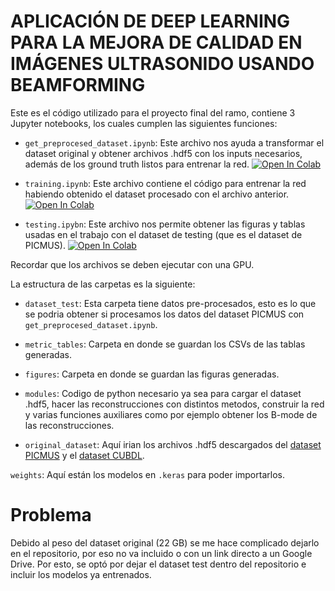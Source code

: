 # APLICACIÓN DE DEEP LEARNING PARA LA MEJORA DE CALIDAD EN IMÁGENES ULTRASONIDO USANDO BEAMFORMING

Este es el código utilizado para el proyecto final del ramo, contiene 3 Jupyter notebooks, los cuales cumplen las siguientes funciones:

- `get_preprocesed_dataset.ipynb`: Este archivo nos ayuda a transformar el dataset original y obtener archivos .hdf5 con los inputs necesarios, además de los ground truth listos para entrenar la red. [![Open In Colab](https://colab.research.google.com/assets/colab-badge.svg)](https://githubtocolab.com/Tio-Panda/inf577-project/blob/main/get_preprocesed_dataset.ipynb)

- `training.ipynb`: Este archivo contiene el código para entrenar la red habiendo obtenido el dataset procesado con el archivo anterior. [![Open In Colab](https://colab.research.google.com/assets/colab-badge.svg)](https://githubtocolab.com/Tio-Panda/inf577-project/blob/main/training.ipynb)

- `testing.ipybn`: Este archivo nos permite obtener las figuras y tablas usadas en el trabajo con el dataset de testing (que es el dataset de PICMUS). [![Open In Colab](https://colab.research.google.com/assets/colab-badge.svg)](https://githubtocolab.com/Tio-Panda/inf577-project/blob/main/testing.ipynb)

Recordar que los archivos se deben ejecutar con una GPU.

La estructura de las carpetas es la siguiente:

- `dataset_test`: Esta carpeta tiene datos pre-procesados, esto es lo que se podria obtener si procesamos los datos del dataset PICMUS con `get_preprocesed_dataset.ipynb`.

- `metric_tables`: Carpeta en donde se guardan los CSVs de las tablas generadas.

- `figures`: Carpeta en donde se guardan las figuras generadas.

- `modules`: Codigo de python necesario ya sea para cargar el dataset .hdf5, hacer las reconstrucciones con distintos metodos, construir la red y varias funciones auxiliares como por ejemplo obtener los B-mode de las reconstrucciones.

- `original_dataset`: Aquí irian los archivos .hdf5 descargados del [dataset PICMUS](https://www.creatis.insa-lyon.fr/Challenge/IEEE_IUS_2016/download) y el [dataset CUBDL](https://ieee-dataport.org/competitions/challenge-ultrasound-beamforming-deep-learning-cubdl-datasets#files).

`weights`: Aquí están los modelos en `.keras` para poder importarlos.

# Problema

Debido al peso del dataset original (22 GB) se me hace complicado dejarlo en el repositorio, por eso no va incluido o con un link directo a un Google Drive. Por esto, se optó por dejar el dataset test dentro del repositorio e incluir los modelos ya entrenados.

